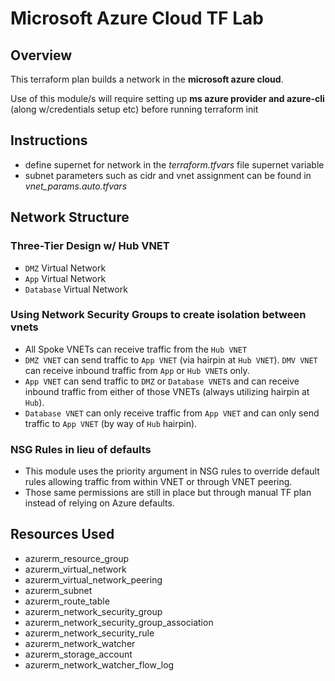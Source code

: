 # Microsoft Azure Cloud TF Lab

## Overview

This terraform plan builds a network in the **microsoft azure cloud**.

Use of this module/s will require setting up **ms azure provider and azure-cli** (along w/credentials setup etc) before running terraform init

## Instructions

- define supernet for network in the *terraform.tfvars* file supernet variable
- subnet parameters such as cidr and vnet assignment can be found in *vnet_params.auto.tfvars*

## Network Structure

### Three-Tier Design w/ Hub VNET

- `DMZ` Virtual Network
- `App` Virtual Network
- `Database` Virtual Network

### Using Network Security Groups to create isolation between vnets

- All Spoke VNETs can receive traffic from the `Hub VNET`
- `DMZ VNET` can send traffic to `App VNET` (via hairpin at `Hub VNET`). `DMV VNET` can receive inbound traffic from `App` or `Hub VNET`s only.
- `App VNET` can send traffic to `DMZ` or `Database VNET`s and can receive inbound traffic from either of those VNETs (always utilizing hairpin at `Hub`).
- `Database VNET` can only receive traffic from `App VNET` and can only send traffic to `App VNET` (by way of `Hub` hairpin).

### NSG Rules in lieu of defaults

- This module uses the priority argument in NSG rules to override default rules allowing traffic from within VNET or through VNET peering.
- Those same permissions are still in place but through manual TF plan instead of relying on Azure defaults.

## Resources Used

- azurerm_resource_group
- azurerm_virtual_network
- azurerm_virtual_network_peering
- azurerm_subnet
- azurerm_route_table
- azurerm_network_security_group
- azurerm_network_security_group_association
- azurerm_network_security_rule
- azurerm_network_watcher
- azurerm_storage_account
- azurerm_network_watcher_flow_log
